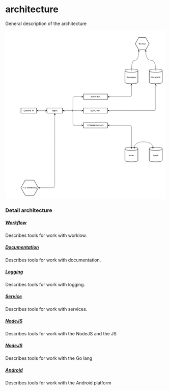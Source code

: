 # architecture
General description of the architecture

![architecture](./images/architecture.png)

### Detail architecture

##### [Workflow](./Workflow.md)
Describes tools for work with worklow.

##### [Documentation](./Documentation.md)
Describes tools for work with documentation.

##### [Logging](./Logging.md)
Describes tools for work with logging.

##### [Service](./Service.md)
Describes tools for work with services.

##### [NodeJS](./NodeJS.md)
Describes tools for work with the NodeJS and the JS

##### [NodeJS](./Golang.md)
Describes tools for work with the Go lang

##### [Android](./Android.md)
Describes tools for work with the Android platform
